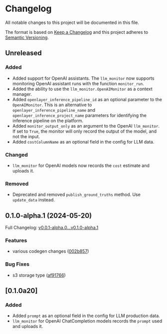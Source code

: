 # Changelog

All notable changes to this project will be documented in this file.

The format is based on [Keep a Changelog](http://keepachangelog.com/en/1.0.0/)
and this project adheres to [Semantic Versioning](http://semver.org/spec/v2.0.0.html).

## Unreleased

### Added
* Added support for OpenAI assistants. The `llm_monitor` now supports monitoring OpenAI assistant runs with the function `monitor_run`.
* Added the ability to use the `llm_monitor.OpenAIMonitor` as a context manager.
* Added `openlayer_inference_pipeline_id` as an optional parameter to the `OpenAIMonitor`. This is an alternative to `openlayer_inference_pipeline_name` and `openlayer_inference_project_name` parameters for identifying the inference pipeline on the platform.
* Added `monitor_output_only` as an argument to the OpenAI `llm_monitor`. If set to `True`, the monitor will only record the output of the model, and not the input.
* Added `costColumnName` as an optional field in the config for LLM data.

### Changed
* `llm_monitor` for OpenAI models now records the `cost` estimate and uploads it.

### Removed
* Deprecated and removed `publish_ground_truths` method. Use `update_data` instead.

## 0.1.0-alpha.1 (2024-05-20)

Full Changelog: [v0.0.1-alpha.0...v0.1.0-alpha.1](https://github.com/openlayer-ai/openlayer-python/compare/v0.0.1-alpha.0...v0.1.0-alpha.1)

### Features

* various codegen changes ([002b857](https://github.com/openlayer-ai/openlayer-python/commit/002b85774bc4170d9115a4df9e4185ddd2d19b05))


### Bug Fixes

* s3 storage type ([af91766](https://github.com/openlayer-ai/openlayer-python/commit/af917668a06be1c61f7b9f29d97b5b976a54ae79))

## [0.1.0a20]

### Added
* Added `prompt` as an optional field in the config for LLM production data.
* `llm_monitor` for OpenAI ChatCompletion models records the `prompt` used and uploads it.
